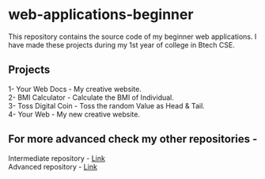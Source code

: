 # web-applications-beginner
This repository contains the source code of my beginner web applications. I have made these projects during my 1st year of college in Btech CSE.

## Projects

1- Your Web Docs - My creative website.<br>
2- BMI Calculator - Calculate the BMI of Individual.<br>
3- Toss Digital Coin - Toss the random Value as Head & Tail.<br>
4- Your Web - My new creative website.<br>

## For more advanced check my other repositories -

Intermediate repository - [Link](https://github.com/akarshrajput/web-applications-intermediate)<br>
Advanced repository - [Link](https://github.com/akarshrajput/web-applications-advanced)
